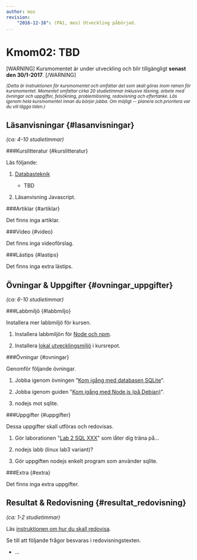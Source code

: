 ```yaml
---
author: mos
revision:
    "2016-12-16": (PA1, mos) Utveckling påbörjad.
...
```

Kmom02: TBD
==================================

[WARNING]
Kursmomentet är under utveckling och blir tillgängligt **senast den 30/1-2017**.
[/WARNING]


<!--more-->
<!--
[FIGURE src=/image/snapht15/linux-what-now.png?w=w2 caption="Okey, terminalen, och nu då?"]
-->

<small>*(Detta är instruktionen för kursmomentet och omfattar det som skall göras inom ramen för kursmomentet. Momentet omfattar cirka 20 studietimmar inklusive läsning, arbete med övningar och uppgifter, felsökning, problemlösning, redovisning och eftertanke. Läs igenom hela kursmomentet innan du börjar jobba. Om möjligt -- planera och prioritera var du vill lägga tiden.)*</small>



Läsanvisningar  {#lasanvisningar}
---------------------------------

*(ca: 4-10 studietimmar)*


###Kurslitteratur  {#kurslitteratur}

Läs följande:

1. [Databasteknik](kunskap/boken-databasteknik)
    * TBD

1. Läsanvisning Javascript.



###Artiklar {#artiklar}

Det finns inga artiklar.



###Video  {#video}

Det finns inga videoförslag.



###Lästips {#lastips}

Det finns inga extra lästips.




Övningar & Uppgifter  {#ovningar_uppgifter}
-------------------------------------------

*(ca: 6-10 studietimmar)*


###Labbmiljö {#labbmiljo}

Installera mer labbmiljö för kursen.

1. Installera labbmiljön för [Node och npm](labbmiljo/node-och-npm).

1. Installera [lokal utvecklingsmiljö](labbmiljo/lokal-utvecklingsmiljo) i kursrepot.



###Övningar {#ovningar}

Genomför följande övningar.

1. Jobba igenom övningen "[Kom igång med databasen SQLite](kunskap/kom-igang-med-databasen-sqlite)". 


1. Jobba igenom guiden "[Kom igång med Node.js (på Debian)](https://dbwebb.se/kunskap/kom-igang-med-node-js-pa-debian)".

1. nodejs mot sqlite.



###Uppgifter {#uppgifter}

Dessa uppgifter skall utföras och redovisas.

1. Gör laborationen "[Lab 2 SQL XXX](uppgift/lab-2-sql-XXX)" som låter dig träna på...

1. nodejs labb (linux lab3 variant)?

1. Gör uppgiften nodejs enkelt program som använder sqlite.





###Extra {#extra}

Det finns inga extra uppgifter.



Resultat & Redovisning  {#resultat_redovisning}
-----------------------------------------------

*(ca: 1-2 studietimmar)*

Läs [instruktionen om hur du skall redovisa](kurser/dbjs/redovisa).

Se till att följande frågor besvaras i redovisningstexten.

* ...
